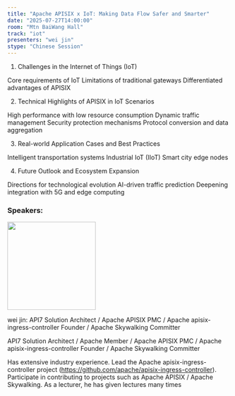 ```yaml
---
title: "Apache APISIX x IoT: Making Data Flow Safer and Smarter"
date: "2025-07-27T14:00:00"
room: "Mtn BaiWang Hall"
track: "iot"
presenters: "wei jin"
stype: "Chinese Session"
---
```


1. Challenges in the Internet of Things (IoT)

Core requirements of IoT
Limitations of traditional gateways
Differentiated advantages of APISIX

2. Technical Highlights of APISIX in IoT Scenarios

High performance with low resource consumption
Dynamic traffic management
Security protection mechanisms
Protocol conversion and data aggregation

3. Real-world Application Cases and Best Practices

Intelligent transportation systems
Industrial IoT (IIoT)
Smart city edge nodes

4. Future Outlook and Ecosystem Expansion

Directions for technological evolution
AI-driven traffic prediction
Deepening integration with 5G and edge computing

### Speakers:


<img src="https://sessionize.com/image/2e49-400o400o1-pTHugcYPwWc5CyoBQrgPuo.png" width="200" /><br/>

wei jin: API7 Solution Architect / Apache APISIX PMC / Apache apisix-ingress-controller Founder / Apache Skywalking Committer

API7 Solution Architect / Apache Member / Apache APISIX PMC / Apache apisix-ingress-controller Founder / Apache Skywalking Committer

Has extensive industry experience.
Lead the Apache apisix-ingress-controller project (https://github.com/apache/apisix-ingress-controller).
Participate in contributing to projects such as Apache APISIX / Apache Skywalking.
As a lecturer, he has given lectures many times